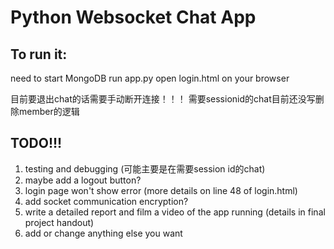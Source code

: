 # Python Websocket Chat App
## To run it:
need to start MongoDB
run app.py
open login.html on your browser

目前要退出chat的话需要手动断开连接！！！
需要sessionid的chat目前还没写删除member的逻辑

## TODO!!!
1. testing and debugging (可能主要是在需要session id的chat)
2. maybe add a logout button?
3. login page won't show error (more details on line 48 of login.html)
4. add socket communication encryption?
5. write a detailed report and film a video of the app running (details in final project handout)
6. add or change anything else you want